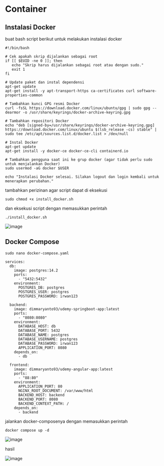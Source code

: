 # Container 

## Instalasi Docker

buat bash script berikut untuk melakukan instalasi docker 

```
#!/bin/bash

# Cek apakah skrip dijalankan sebagai root
if [[ $EUID -ne 0 ]]; then
   echo "Skrip harus dijalankan sebagai root atau dengan sudo."
   exit 1
fi

# Update paket dan instal dependensi
apt-get update
apt-get install -y apt-transport-https ca-certificates curl software-properties-common

# Tambahkan kunci GPG resmi Docker
curl -fsSL https://download.docker.com/linux/ubuntu/gpg | sudo gpg --dearmor -o /usr/share/keyrings/docker-archive-keyring.gpg

# Tambahkan repositori Docker
echo "deb [signed-by=/usr/share/keyrings/docker-archive-keyring.gpg] https://download.docker.com/linux/ubuntu $(lsb_release -cs) stable" | sudo tee /etc/apt/sources.list.d/docker.list > /dev/null

# Instal Docker
apt-get update
apt-get install -y docker-ce docker-ce-cli containerd.io

# Tambahkan pengguna saat ini ke grup docker (agar tidak perlu sudo untuk menjalankan Docker)
sudo usermod -aG docker $USER

echo "Instalasi Docker selesai. Silakan logout dan login kembali untuk menerapkan perubahan."
```

tambahkan perizinan agar script dapat di eksekusi
```
sudo chmod +x install_docker.sh
```

dan eksekusi script dengan memasukkan perintah
```
./install_docker.sh
```
![image](https://github.com/user-attachments/assets/4a3186a3-15b9-4f1e-85b6-1bbfe4cfda1e)

## Docker Compose

```
sudo nano docker-compose.yaml
```

```
services:
  db:
    image: postgres:14.2
    ports:
      - "5432:5432"
    environment:
      POSTGRES_DB: postgres
      POSTGRES_USER: postgres
      POSTGRES_PASSWORD: irwan123

  backend:
    image: dimmaryanto93/udemy-springboot-app:latest
    ports:
      - "8080:8080"
    environment:
      DATABASE_HOST: db
      DATABASE_PORT: 5432
      DATABASE_NAME: postgres
      DATABASE_USERNAME: postgres
      DATABASE_PASSWORD: irwan123
      APPLICATION_PORT: 8080
    depends_on:
      - db

  frontend:
    image: dimmaryanto93/udemy-angular-app:latest
    ports:
      - "88:80"
    environment:
      APPLICATION_PORT: 80
      NGINX_ROOT_DOCUMENT: /var/www/html
      BACKEND_HOST: backend
      BACKEND_PORT: 8080
      BACKEND_CONTEXT_PATH: /
    depends_on:
      - backend
```

jalankan docker-composenya dengan memasukkan perintah
```
docker compose up -d
```

![image](https://github.com/user-attachments/assets/9e75b1c7-cf9f-4c7b-aa19-5825c468d9dc)


hasil

![image](https://github.com/user-attachments/assets/f469a1d8-326e-442e-b0ea-5ee7f9d2c953)
